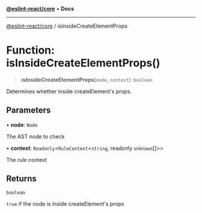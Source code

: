 [**@eslint-react/core**](../README.md) • **Docs**

***

[@eslint-react/core](../README.md) / isInsideCreateElementProps

# Function: isInsideCreateElementProps()

> **isInsideCreateElementProps**(`node`, `context`): `boolean`

Determines whether inside createElement's props.

## Parameters

• **node**: `Node`

The AST node to check

• **context**: `Readonly`\<`RuleContext`\<`string`, readonly `unknown`[]\>\>

The rule context

## Returns

`boolean`

`true` if the node is inside createElement's props
